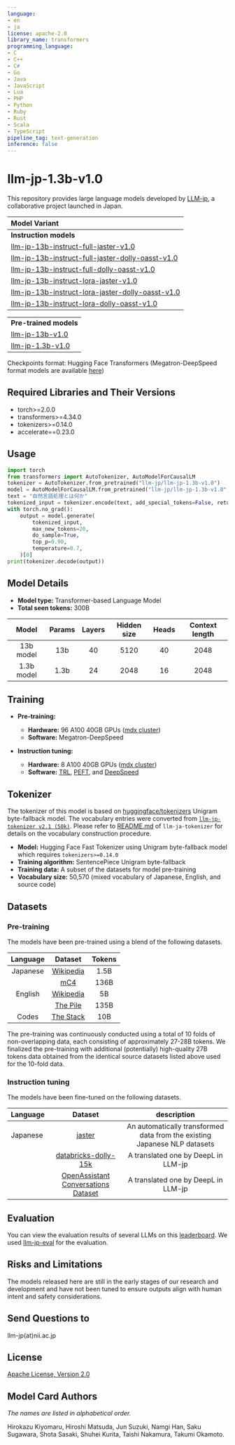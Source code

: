 ```yaml
---
language:
- en
- ja
license: apache-2.0
library_name: transformers
programming_language:
- C
- C++
- C#
- Go
- Java
- JavaScript
- Lua
- PHP
- Python
- Ruby
- Rust
- Scala
- TypeScript
pipeline_tag: text-generation
inference: false
---
```

# llm-jp-1.3b-v1.0

This repository provides large language models developed by [LLM-jp](https://llm-jp.nii.ac.jp/), a collaborative project launched in Japan.

| Model Variant | 
| :--- |
|**Instruction models**|
| [llm-jp-13b-instruct-full-jaster-v1.0](https://huggingface.co/llm-jp/llm-jp-13b-instruct-full-jaster-v1.0) |
| [llm-jp-13b-instruct-full-jaster-dolly-oasst-v1.0](https://huggingface.co/llm-jp/llm-jp-13b-instruct-full-jaster-dolly-oasst-v1.0) |
| [llm-jp-13b-instruct-full-dolly-oasst-v1.0](https://huggingface.co/llm-jp/llm-jp-13b-instruct-full-dolly-oasst-v1.0) |
| [llm-jp-13b-instruct-lora-jaster-v1.0](https://huggingface.co/llm-jp/llm-jp-13b-instruct-lora-jaster-v1.0) | 
| [llm-jp-13b-instruct-lora-jaster-dolly-oasst-v1.0](https://huggingface.co/llm-jp/llm-jp-13b-instruct-lora-jaster-dolly-oasst-v1.0) | 
| [llm-jp-13b-instruct-lora-dolly-oasst-v1.0](https://huggingface.co/llm-jp/llm-jp-13b-instruct-lora-dolly-oasst-v1.0) | 


|  | 
| :--- |
|**Pre-trained models**|
| [llm-jp-13b-v1.0](https://huggingface.co/llm-jp/llm-jp-13b-v1.0) | 
| [llm-jp-1.3b-v1.0](https://huggingface.co/llm-jp/llm-jp-1.3b-v1.0) | 
Checkpoints format: Hugging Face Transformers (Megatron-DeepSpeed format models are available [here](https://huggingface.co/llm-jp/llm-jp-13b-v1.0-mdsfmt))


## Required Libraries and Their Versions

- torch>=2.0.0
- transformers>=4.34.0
- tokenizers>=0.14.0
- accelerate==0.23.0

## Usage

```python
import torch
from transformers import AutoTokenizer, AutoModelForCausalLM
tokenizer = AutoTokenizer.from_pretrained("llm-jp/llm-jp-1.3b-v1.0")
model = AutoModelForCausalLM.from_pretrained("llm-jp/llm-jp-1.3b-v1.0", device_map="auto", torch_dtype=torch.float16)
text = "自然言語処理とは何か"
tokenized_input = tokenizer.encode(text, add_special_tokens=False, return_tensors="pt").to(model.device)
with torch.no_grad():
    output = model.generate(
        tokenized_input,
        max_new_tokens=20,
        do_sample=True,
        top_p=0.90,
        temperature=0.7,
    )[0]
print(tokenizer.decode(output))
```


## Model Details

- **Model type:** Transformer-based Language Model
- **Total seen tokens:** 300B

|Model|Params|Layers|Hidden size|Heads|Context length|
|:---:|:---:|:---:|:---:|:---:|:---:|
|13b model|13b|40|5120|40|2048|
|1.3b model|1.3b|24|2048|16|2048|


## Training

- **Pre-training:**
  - **Hardware:** 96 A100 40GB GPUs ([mdx cluster](https://mdx.jp/en/))
  - **Software:** Megatron-DeepSpeed

- **Instruction tuning:**
  - **Hardware:** 8 A100 40GB GPUs ([mdx cluster](https://mdx.jp/en/))
  - **Software:** [TRL](https://github.com/huggingface/trl), [PEFT](https://github.com/huggingface/peft), and [DeepSpeed](https://github.com/microsoft/DeepSpeed)

## Tokenizer
The tokenizer of this model is based on [huggingface/tokenizers](https://github.com/huggingface/tokenizers) Unigram byte-fallback model.
The vocabulary entries were converted from [`llm-jp-tokenizer v2.1 (50k)`](https://github.com/llm-jp/llm-jp-tokenizer/releases/tag/v2.1).
Please refer to [README.md](https://github.com/llm-jp/llm-jp-tokenizer) of `llm-ja-tokenizer` for details on the vocabulary construction procedure.
- **Model:** Hugging Face Fast Tokenizer using Unigram byte-fallback model which requires `tokenizers>=0.14.0`
- **Training algorithm:** SentencePiece Unigram byte-fallback
- **Training data:** A subset of the datasets for model pre-training
- **Vocabulary size:** 50,570 (mixed vocabulary of Japanese, English, and source code)


## Datasets

### Pre-training

The models have been pre-trained using a blend of the following datasets.

| Language | Dataset | Tokens|
|:---:|:---:|:---:|
|Japanese|[Wikipedia](https://huggingface.co/datasets/wikipedia)|1.5B
||[mC4](https://huggingface.co/datasets/mc4)|136B
|English|[Wikipedia](https://huggingface.co/datasets/wikipedia)|5B
||[The Pile](https://huggingface.co/datasets/EleutherAI/pile)|135B
|Codes|[The Stack](https://huggingface.co/datasets/bigcode/the-stack)|10B

The pre-training was continuously conducted using a total of 10 folds of non-overlapping data, each consisting of approximately 27-28B tokens.
We finalized the pre-training with additional (potentially) high-quality 27B tokens data obtained from the identical source datasets listed above used for the 10-fold data.

### Instruction tuning

The models have been fine-tuned on the following datasets.
 
| Language | Dataset | description |
|:---|:---:|:---:|
|Japanese|[jaster](https://github.com/llm-jp/llm-jp-eval)| An automatically transformed data from the existing Japanese NLP datasets |
||[databricks-dolly-15k](https://huggingface.co/datasets/databricks/databricks-dolly-15k)| A translated one by DeepL in LLM-jp |
||[OpenAssistant Conversations Dataset](https://huggingface.co/datasets/OpenAssistant/oasst1)| A translated one by DeepL in LLM-jp |


## Evaluation
You can view the evaluation results of several LLMs on this [leaderboard](http://wandb.me/llm-jp-leaderboard). We used [llm-jp-eval](https://github.com/llm-jp/llm-jp-eval) for the evaluation.

## Risks and Limitations

The models released here are still in the early stages of our research and development and have not been tuned to ensure outputs align with human intent and safety considerations.


## Send Questions to

llm-jp(at)nii.ac.jp


## License

[Apache License, Version 2.0](https://www.apache.org/licenses/LICENSE-2.0)


## Model Card Authors
*The names are listed in alphabetical order.*

Hirokazu Kiyomaru, Hiroshi Matsuda, Jun Suzuki, Namgi Han, Saku Sugawara, Shota Sasaki, Shuhei Kurita, Taishi Nakamura, Takumi Okamoto.